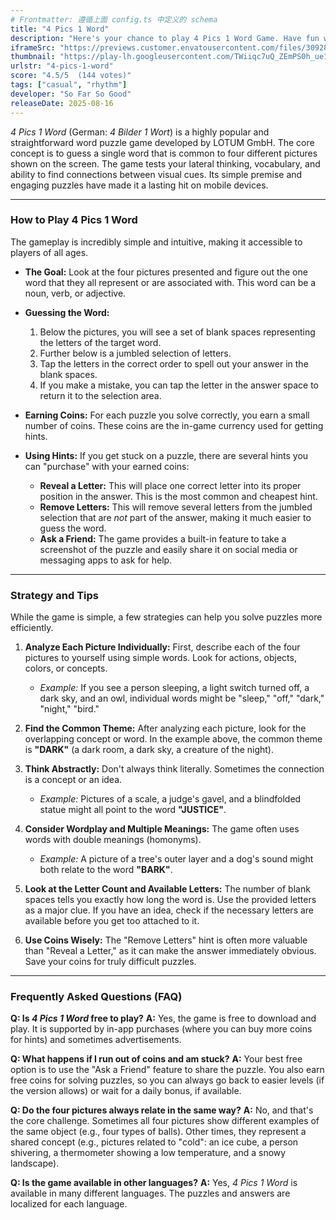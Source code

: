 ```yaml
---
# Frontmatter: 遵循上面 config.ts 中定义的 schema
title: "4 Pics 1 Word"
description: "Here's your chance to play 4 Pics 1 Word Game. Have fun with this one!"
iframeSrc: "https://previews.customer.envatousercontent.com/files/309288896/index.html"
thumbnail: "https://play-lh.googleusercontent.com/TWiiqc7uQ_ZEmPS0h_ue1QJIBC6X80rLua5h7_UH9iH_LHjG3zbw2LSb_WQCrLrMHFU=w255"
urlstr: "4-pics-1-word"
score: "4.5/5  (144 votes)"
tags: ["casual", "rhythm"]
developer: "So Far So Good"
releaseDate: 2025-08-16
---
```




*4 Pics 1 Word* (German: *4 Bilder 1 Wort*) is a highly popular and straightforward word puzzle game developed by LOTUM GmbH. The core concept is to guess a single word that is common to four different pictures shown on the screen. The game tests your lateral thinking, vocabulary, and ability to find connections between visual cues. Its simple premise and engaging puzzles have made it a lasting hit on mobile devices.

---

### How to Play 4 Pics 1 Word

The gameplay is incredibly simple and intuitive, making it accessible to players of all ages.

*   **The Goal:** Look at the four pictures presented and figure out the one word that they all represent or are associated with. This word can be a noun, verb, or adjective.

*   **Guessing the Word:**
    1.  Below the pictures, you will see a set of blank spaces representing the letters of the target word.
    2.  Further below is a jumbled selection of letters.
    3.  Tap the letters in the correct order to spell out your answer in the blank spaces.
    4.  If you make a mistake, you can tap the letter in the answer space to return it to the selection area.

*   **Earning Coins:** For each puzzle you solve correctly, you earn a small number of coins. These coins are the in-game currency used for getting hints.

*   **Using Hints:** If you get stuck on a puzzle, there are several hints you can "purchase" with your earned coins:
    *   **Reveal a Letter:** This will place one correct letter into its proper position in the answer. This is the most common and cheapest hint.
    *   **Remove Letters:** This will remove several letters from the jumbled selection that are *not* part of the answer, making it much easier to guess the word.
    *   **Ask a Friend:** The game provides a built-in feature to take a screenshot of the puzzle and easily share it on social media or messaging apps to ask for help.

---

### Strategy and Tips

While the game is simple, a few strategies can help you solve puzzles more efficiently.

1.  **Analyze Each Picture Individually:** First, describe each of the four pictures to yourself using simple words. Look for actions, objects, colors, or concepts.
    *   *Example:* If you see a person sleeping, a light switch turned off, a dark sky, and an owl, individual words might be "sleep," "off," "dark," "night," "bird."

2.  **Find the Common Theme:** After analyzing each picture, look for the overlapping concept or word. In the example above, the common theme is **"DARK"** (a dark room, a dark sky, a creature of the night).

3.  **Think Abstractly:** Don't always think literally. Sometimes the connection is a concept or an idea.
    *   *Example:* Pictures of a scale, a judge's gavel, and a blindfolded statue might all point to the word **"JUSTICE"**.

4.  **Consider Wordplay and Multiple Meanings:** The game often uses words with double meanings (homonyms).
    *   *Example:* A picture of a tree's outer layer and a dog's sound might both relate to the word **"BARK"**.

5.  **Look at the Letter Count and Available Letters:** The number of blank spaces tells you exactly how long the word is. Use the provided letters as a major clue. If you have an idea, check if the necessary letters are available before you get too attached to it.

6.  **Use Coins Wisely:** The "Remove Letters" hint is often more valuable than "Reveal a Letter," as it can make the answer immediately obvious. Save your coins for truly difficult puzzles.

---

### Frequently Asked Questions (FAQ)

**Q: Is *4 Pics 1 Word* free to play?**
**A:** Yes, the game is free to download and play. It is supported by in-app purchases (where you can buy more coins for hints) and sometimes advertisements.

**Q: What happens if I run out of coins and am stuck?**
**A:** Your best free option is to use the "Ask a Friend" feature to share the puzzle. You also earn free coins for solving puzzles, so you can always go back to easier levels (if the version allows) or wait for a daily bonus, if available.

**Q: Do the four pictures always relate in the same way?**
**A:** No, and that's the core challenge. Sometimes all four pictures show different examples of the same object (e.g., four types of balls). Other times, they represent a shared concept (e.g., pictures related to "cold": an ice cube, a person shivering, a thermometer showing a low temperature, and a snowy landscape).

**Q: Is the game available in other languages?**
**A:** Yes, *4 Pics 1 Word* is available in many different languages. The puzzles and answers are localized for each language.

